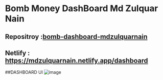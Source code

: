 # Bomb Money DashBoard Md Zulquar Nain
## Repositroy :[bomb-dashboard-mdzulquarnain](https://github.com/SkylerZN/bomb-dashboard-mdzulquarnain)
## Netlify : https://mdzulquarnain.netlify.app/dashboard


##DASHBOARD UI
![image](https://user-images.githubusercontent.com/93950248/211163693-10012b04-f7b9-496e-9b9e-27d2dfb1364d.png)


